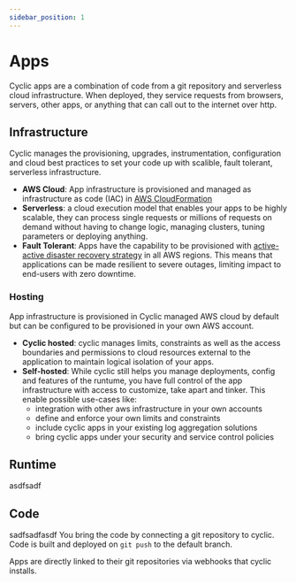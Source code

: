 ```yaml
---
sidebar_position: 1
---
```


# Apps

Cyclic apps are a combination of code from a git repository and serverless cloud infrastructure. When deployed, they service requests from browsers, servers, other apps, or anything that can call out to the internet over http.

## Infrastructure

Cyclic manages the provisioning, upgrades, instrumentation, configuration and cloud best practices to set your code up with scalible, fault tolerant, serverless infrastructure.
- **AWS Cloud**: App infrastructure is provisioned and managed as infrastructure as code (IAC) in <a href="https://aws.amazon.com/cloudformation/" target="_blank">AWS CloudFormation</a>
- **Serverless**: a cloud execution model that enables your apps to be highly scalable, they can process single requests or millions of requests on demand without having to change logic, managing clusters, tuning parameters or deploying anything.
- **Fault Tolerant**: Apps have the capability to be provisioned with <a href="https://aws.amazon.com/blogs/architecture/disaster-recovery-dr-architecture-on-aws-part-iv-multi-site-active-active/" target="_blank">active-active disaster recovery strategy</a> in all AWS regions. This means that applications can be made resilient to severe outages, limiting impact to end-users with zero downtime.
### Hosting
App infrastructure is provisioned in Cyclic managed AWS cloud by default but can be configured to be provisioned in your own AWS account. 
- **Cyclic hosted**: cyclic manages limits, constraints as well as the access boundaries and permissions to cloud resources external to the application to maintain logical isolation of your apps. 
- **Self-hosted**: While cyclic still helps you manage deployments, config and features of the runtume, you have full control of the app infrastructure with access to customize, take apart and tinker. This enable possible use-cases like: 
  - integration with other aws infrastructure in your own accounts
  - define and enforce your own limits and constraints
  - include cyclic apps in your existing log aggregation solutions
  - bring cyclic apps under your security and service control policies


## Runtime
asdfsadf

## Code

sadfsadfasdf
You bring the code by connecting a git repository to cyclic. Code is built and deployed on `git push` to the default branch.


Apps are directly linked to their git repositories via webhooks that cyclic installs.
